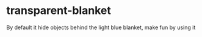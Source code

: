 # transparent-blanket
By default it hide objects behind the light blue blanket,
make fun by using it
